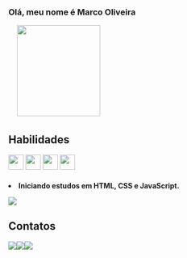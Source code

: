 <h3 p align="left">
Olá, meu nome é Marco Oliveira </h3>
 <p align="left">  ﾠ
<img src="https://cdn.discordapp.com/attachments/435514046192812045/1064720779817779200/1673919597333.jpg" width="165" height="180">

## Habilidades
 <div>
<img src="https://cdn.jsdelivr.net/gh/devicons/devicon/icons/html5/html5-plain-wordmark.svg" width="30">
 <img src="https://cdn.jsdelivr.net/gh/devicons/devicon/icons/dart/dart-plain.svg" width="30">
  <img src="https://cdn.jsdelivr.net/gh/devicons/devicon/icons/aftereffects/aftereffects-original.svg" width="30">
   <img src="https://cdn.jsdelivr.net/gh/devicons/devicon/icons/photoshop/photoshop-plain.svg" width="30">
<div>
<h4>
<li>Iniciando estudos em HTML, CSS e JavaScript.
 <p align="left">
<img src="https://github-readme-stats.vercel.app/api?username=marcooliveira4566&show_icons=true&theme=dark">
   
## Contatos
<a href="https://wa.me/5513996062520" width="80"><img src="https://img.shields.io/badge/WhatsApp-25D366?style=for-the-badge&logo=whatsapp&logoColor=white"><a href="https://www.linkedin.com/mwlite/in/marco-oliveira-a18829260"><img src="https://img.shields.io/badge/LinkedIn-0077B5?style=for-the-badge&logo=linkedin&logoColor=white"><a href="mailto:omarcooliveira.12@gmail.com"><img src="https://img.shields.io/badge/Gmail-D14836?style=for-the-badge&logo=gmail&logoColor=white">
